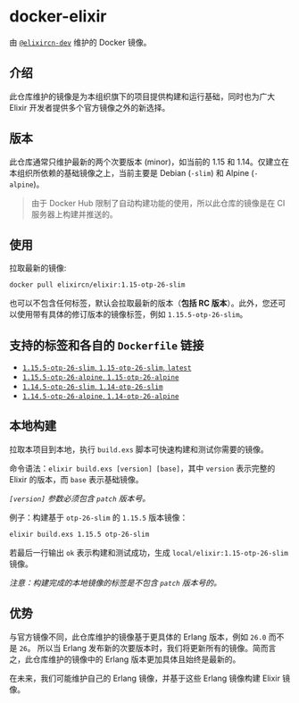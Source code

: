 # docker-elixir

由 [`@elixircn-dev`](https://github.com/elixircn-dev) 维护的 Docker 镜像。

## 介绍

此仓库维护的镜像是为本组织旗下的项目提供构建和运行基础，同时也为广大 Elixir 开发者提供多个官方镜像之外的新选择。

## 版本

此仓库通常只维护最新的两个次要版本 (minor)，如当前的 1.15 和 1.14。仅建立在本组织所依赖的基础镜像之上，当前主要是 Debian (`-slim`) 和 Alpine (`-alpine`)。

>由于 Docker Hub 限制了自动构建功能的使用，所以此仓库的镜像是在 CI 服务器上构建并推送的。

## 使用

拉取最新的镜像:

```bash
docker pull elixircn/elixir:1.15-otp-26-slim
```

也可以不包含任何标签，默认会拉取最新的版本（**包括 RC 版本**）。此外，您还可以使用带有具体的修订版本的镜像标签，例如 `1.15.5-otp-26-slim`。

## 支持的标签和各自的 `Dockerfile` 链接

- [`1.15.5-otp-26-slim`, `1.15-otp-26-slim`, `latest`](https://github.com/elixircn-dev/docker-elixir/blob/main/1.15/otp-26-slim/Dockerfile)
- [`1.15.5-otp-26-alpine`, `1.15-otp-26-alpine`](https://github.com/elixircn-dev/docker-elixir/blob/main/1.15/otp-26-alpine/Dockerfile)
- [`1.14.5-otp-26-slim`, `1.14-otp-26-slim`](https://github.com/elixircn-dev/docker-elixir/blob/main/1.14/otp-26-slim/Dockerfile)
- [`1.14.5-otp-26-alpine`, `1.14-otp-26-alpine`](https://github.com/elixircn-dev/docker-elixir/blob/main/1.14/otp-26-alpine/Dockerfile)

## 本地构建

拉取本项目到本地，执行 `build.exs` 脚本可快速构建和测试你需要的镜像。

命令语法：`elixir build.exs [version] [base]`，其中 `version` 表示完整的 Elixir 的版本，而 `base` 表示基础镜像。

_`[version]` 参数必须包含 `patch` 版本号。_

例子：构建基于 `otp-26-slim` 的 `1.15.5` 版本镜像：

```bash
elixir build.exs 1.15.5 otp-26-slim
```

若最后一行输出 `ok` 表示构建和测试成功，生成 `local/elixir:1.15-otp-26-slim` 镜像。

_注意：构建完成的本地镜像的标签是不包含 `patch` 版本号的。_

## 优势

与官方镜像不同，此仓库维护的镜像基于更具体的 Erlang 版本，例如 `26.0` 而不是 `26`。 所以当 Erlang 发布新的次要版本时，我们将更新所有的镜像。简而言之，此仓库维护的镜像中的 Erlang 版本更加具体且始终是最新的。

在未来，我们可能维护自己的 Erlang 镜像，并基于这些 Erlang 镜像构建 Elixir 镜像。
